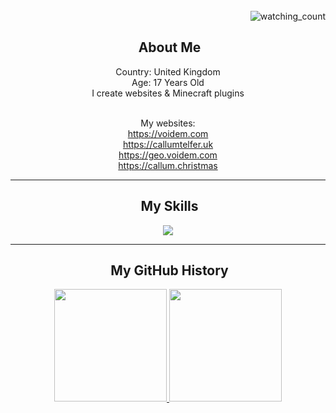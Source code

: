 <div align= "right">
  </br><img src="https://komarev.com/ghpvc/?username=voidemlive&color=blue" alt="watching_count" /> 
</div>
<div align= "center">
<h2> &nbsp;About Me</h2>
Country: United Kingdom
</br>Age: 17 Years Old
</br>I create websites & Minecraft plugins

</br>My websites:<br>
https://voidem.com <br>
https://callumtelfer.uk <br>
https://geo.voidem.com <br>
https://callum.christmas <br>
</div>

---

<div align= "center">
<h2> &nbsp;My Skills</h2>
<img src="https://skillicons.dev/icons?i=bash,blender,cs,cloudflare,codepen,css,debian,discord,discordjs,docker,eclipse,git,github,gitlab,gradle,html,idea,java,js,jquery,kotlin,linkedin,linux,lua,md,maven,mysql,nginx,nodejs,notion,npm,ps,php,phpstorm,postman,powershell,pycharm,py,robloxstudio,sqlite,stackoverflow,tailwind,ts,ubuntu,visualstudio,vscode,webpack,windows,wordpress&perline=7" />
</div>

---

<div align= "center">
<h2> &nbsp;My GitHub History</h2>

<a href="https://github.com/voidemlive">
  <img height="180em" src="https://github-readme-stats.vercel.app/api?username=voidemlive&theme=noctis_minimus&show_icons=true&hide_rank=true" />
  <img height="180em" src="https://github-readme-stats.vercel.app/api/top-langs/?username=voidemlive&theme=noctis_minimus&layout=compact"/>
</a>
</div>
